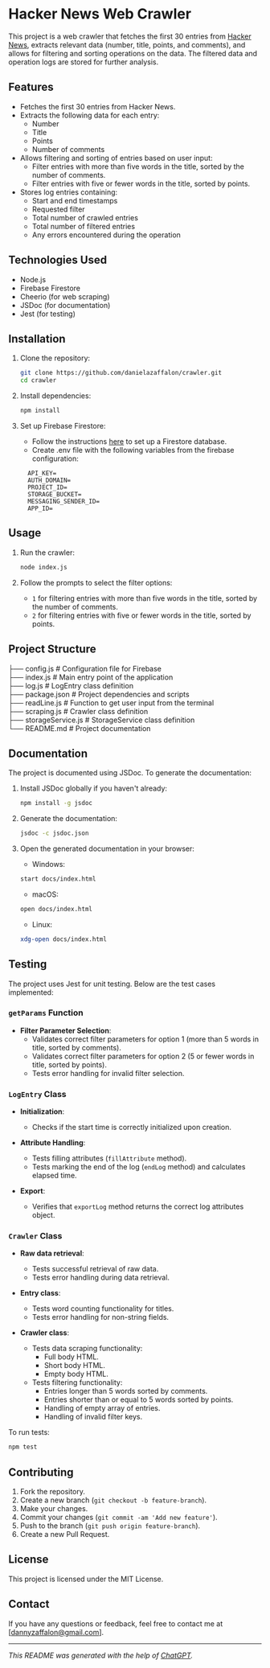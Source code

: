 # Hacker News Web Crawler

This project is a web crawler that fetches the first 30 entries from [Hacker News](https://news.ycombinator.com/), extracts relevant data (number, title, points, and comments), and allows for filtering and sorting operations on the data. The filtered data and operation logs are stored for further analysis.

## Features

- Fetches the first 30 entries from Hacker News.
- Extracts the following data for each entry:
  - Number
  - Title
  - Points
  - Number of comments
- Allows filtering and sorting of entries based on user input:
  - Filter entries with more than five words in the title, sorted by the number of comments.
  - Filter entries with five or fewer words in the title, sorted by points.
- Stores log entries containing:
  - Start and end timestamps
  - Requested filter
  - Total number of crawled entries
  - Total number of filtered entries
  - Any errors encountered during the operation

## Technologies Used

- Node.js
- Firebase Firestore
- Cheerio (for web scraping)
- JSDoc (for documentation)
- Jest (for testing)

## Installation

1. Clone the repository:
    ```bash
    git clone https://github.com/danielazaffalon/crawler.git
    cd crawler
    ```

2. Install dependencies:
    ```bash
    npm install
    ```

3. Set up Firebase Firestore:
   - Follow the instructions [here](https://firebase.google.com/docs/firestore/quickstart) to set up a Firestore database.
   - Create .env file with the following variables from the firebase configuration: 
    ```
      API_KEY=
      AUTH_DOMAIN=
      PROJECT_ID=
      STORAGE_BUCKET=
      MESSAGING_SENDER_ID=
      APP_ID=
    ```

## Usage

1. Run the crawler:
    ```bash
    node index.js
    ```

2. Follow the prompts to select the filter options:
   - `1` for filtering entries with more than five words in the title, sorted by the number of comments.
   - `2` for filtering entries with five or fewer words in the title, sorted by points.

## Project Structure

├── config.js # Configuration file for Firebase  
├── index.js # Main entry point of the application  
├── log.js # LogEntry class definition  
├── package.json # Project dependencies and scripts  
├── readLine.js # Function to get user input from the terminal  
├── scraping.js # Crawler class definition  
├── storageService.js # StorageService class definition  
└── README.md # Project documentation  

## Documentation

The project is documented using JSDoc. To generate the documentation:

1. Install JSDoc globally if you haven't already:
    ```bash
    npm install -g jsdoc
    ```

2. Generate the documentation:
    ```bash
    jsdoc -c jsdoc.json
    ```

3. Open the generated documentation in your browser:
    - Windows:
    ```bash
    start docs/index.html
    ```
    - macOS:
    ```bash
    open docs/index.html
    ```
    - Linux:
    ```bash
    xdg-open docs/index.html
    ```

## Testing

The project uses Jest for unit testing. Below are the test cases implemented:

### `getParams` Function

- **Filter Parameter Selection**:
  - Validates correct filter parameters for option 1 (more than 5 words in title, sorted by comments).
  - Validates correct filter parameters for option 2 (5 or fewer words in title, sorted by points).
  - Tests error handling for invalid filter selection.

### `LogEntry` Class

- **Initialization**:
  - Checks if the start time is correctly initialized upon creation.

- **Attribute Handling**:
  - Tests filling attributes (`fillAttribute` method).
  - Tests marking the end of the log (`endLog` method) and calculates elapsed time.

- **Export**:
  - Verifies that `exportLog` method returns the correct log attributes object.

### `Crawler` Class

- **Raw data retrieval**:
  - Tests successful retrieval of raw data.
  - Tests error handling during data retrieval.

- **Entry class**:
  - Tests word counting functionality for titles.
  - Tests error handling for non-string fields.

- **Crawler class**:
  - Tests data scraping functionality:
    - Full body HTML.
    - Short body HTML.
    - Empty body HTML.
  - Tests filtering functionality:
    - Entries longer than 5 words sorted by comments.
    - Entries shorter than or equal to 5 words sorted by points.
    - Handling of empty array of entries.
    - Handling of invalid filter keys.

To run tests:
```bash
npm test
```

## Contributing

1. Fork the repository.
2. Create a new branch (`git checkout -b feature-branch`).
3. Make your changes.
4. Commit your changes (`git commit -am 'Add new feature'`).
5. Push to the branch (`git push origin feature-branch`).
6. Create a new Pull Request.

## License

This project is licensed under the MIT License.

## Contact

If you have any questions or feedback, feel free to contact me at [dannyzaffalon@gmail.com].

---

*This README was generated with the help of [ChatGPT](https://github.com/openai/chatgpt).*